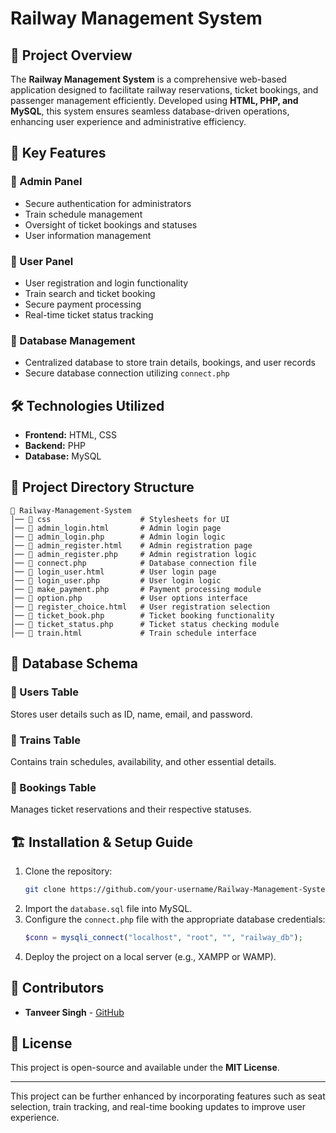 # Railway Management System

## 📌 Project Overview
The **Railway Management System** is a comprehensive web-based application designed to facilitate railway reservations, ticket bookings, and passenger management efficiently. Developed using **HTML, PHP, and MySQL**, this system ensures seamless database-driven operations, enhancing user experience and administrative efficiency.

## 🚀 Key Features
### 🔹 Admin Panel
- Secure authentication for administrators
- Train schedule management
- Oversight of ticket bookings and statuses
- User information management

### 🔹 User Panel
- User registration and login functionality
- Train search and ticket booking
- Secure payment processing
- Real-time ticket status tracking

### 🔹 Database Management
- Centralized database to store train details, bookings, and user records
- Secure database connection utilizing `connect.php`

## 🛠️ Technologies Utilized
- **Frontend:** HTML, CSS
- **Backend:** PHP
- **Database:** MySQL

## 📂 Project Directory Structure
```
📁 Railway-Management-System
│── 📁 css                    # Stylesheets for UI
│── 📝 admin_login.html       # Admin login page
│── 📝 admin_login.php        # Admin login logic
│── 📝 admin_register.html    # Admin registration page
│── 📝 admin_register.php     # Admin registration logic
│── 📝 connect.php            # Database connection file
│── 📝 login_user.html        # User login page
│── 📝 login_user.php         # User login logic
│── 📝 make_payment.php       # Payment processing module
│── 📝 option.php             # User options interface
│── 📝 register_choice.html   # User registration selection
│── 📝 ticket_book.php        # Ticket booking functionality
│── 📝 ticket_status.php      # Ticket status checking module
│── 📝 train.html             # Train schedule interface
```

## 💾 Database Schema
### 📌 Users Table
Stores user details such as ID, name, email, and password.

### 📌 Trains Table
Contains train schedules, availability, and other essential details.

### 📌 Bookings Table
Manages ticket reservations and their respective statuses.

## 🏗️ Installation & Setup Guide
1. Clone the repository:
   ```bash
   git clone https://github.com/your-username/Railway-Management-System.git
   ```
2. Import the `database.sql` file into MySQL.
3. Configure the `connect.php` file with the appropriate database credentials:
   ```php
   $conn = mysqli_connect("localhost", "root", "", "railway_db");
   ```
4. Deploy the project on a local server (e.g., XAMPP or WAMP).

## 🤝 Contributors
- **Tanveer Singh** - [GitHub](https://github.com/tanveer-code26)

## 📜 License
This project is open-source and available under the **MIT License**.

---
This project can be further enhanced by incorporating features such as seat selection, train tracking, and real-time booking updates to improve user experience.
